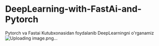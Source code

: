 # DeepLearning-with-FastAi-and-Pytorch
Pytorch va Fastai Kutubxonasidan foydalanib DeepLearningni o'rganamiz
![Uploading image.png…]()
